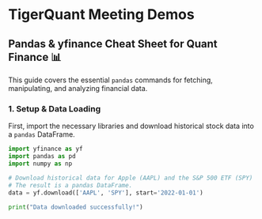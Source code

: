 # TigerQuant Meeting Demos

## Pandas & yfinance Cheat Sheet for Quant Finance 📊

This guide covers the essential `pandas` commands for fetching, manipulating, and analyzing financial data.

### 1. Setup & Data Loading

First, import the necessary libraries and download historical stock data into a `pandas` DataFrame.

```python
import yfinance as yf
import pandas as pd
import numpy as np

# Download historical data for Apple (AAPL) and the S&P 500 ETF (SPY)
# The result is a pandas DataFrame.
data = yf.download(['AAPL', 'SPY'], start='2022-01-01')

print("Data downloaded successfully!")
```
